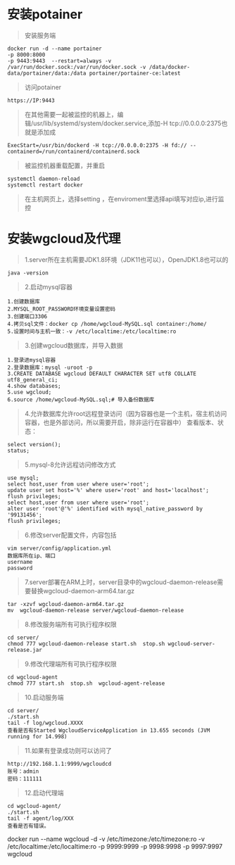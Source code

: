 #  安装potainer
> 安装服务端
```
docker run -d --name portainer 
-p 8000:8000 
-p 9443:9443  --restart=always -v /var/run/docker.sock:/var/run/docker.sock -v /data/docker-data/portainer/data:/data portainer/portainer-ce:latest
```

> 访问potainer
```
https://IP:9443
```

> 在其他需要一起被监控的机器上，编辑/usr/lib/systemd/system/docker.service,添加-H tcp://0.0.0.0:2375也就是添加成
```
ExecStart=/usr/bin/dockerd -H tcp://0.0.0.0:2375 -H fd:// --containerd=/run/containerd/containerd.sock
```

> 被监控机器重载配置，并重启

```
systemctl daemon-reload
systemctl restart docker
```
> 在主机网页上，选择setting ，在enviroment里选择api填写对应ip,进行监控


# 安装wgcloud及代理
> 1.server所在主机需要JDK1.8环境（JDK11也可以），OpenJDK1.8也可以的
```
java -version
```
> 2.启动mysql容器
```
1.创建数据库
2.MYSQL_ROOT_PASSWORD环境变量设置密码
3.创建端口3306
4.拷贝sql文件：docker cp /home/wgcloud-MySQL.sql container:/home/
5.设置时间与主机一致：-v /etc/localtime:/etc/localtime:ro
```

> 3.创建wgcloud数据库，并导入数据
```
1.登录进mysql容器
2.登录数据库：mysql -uroot -p
3.CREATE DATABASE wgcloud DEFAULT CHARACTER SET utf8 COLLATE utf8_general_ci;
4.show databases;
5.use wgcloud;
6.source /home/wgcloud-MySQL.sql;# 导入备份数据库
```

> 4.允许数据库允许root远程登录访问（因为容器也是一个主机，宿主机访问容器，也是外部访问，所以需要开启，除非运行在容器中）
查看版本、状态：
```
select version();
status;
```

> 5.mysql-8允许远程访问修改方式
```
use mysql;
select host,user from user where user='root';
update user set host='%' where user='root' and host='localhost';
flush privileges;
select host,user from user where user='root';
alter user 'root'@'%' identified with mysql_native_password by '99131456';
flush privileges;
```

> 6.修改server配置文件，内容包括
```
vim server/config/application.yml
数据库所在ip、端口
username
password
```

> 7.server部署在ARM上时，server目录中的wgcloud-daemon-release需要替换wgcloud-daemon-arm64.tar.gz
```
tar -xzvf wgcloud-daemon-arm64.tar.gz
mv  wgcloud-daemon-release server/wgcloud-daemon-release
```

> 8.修改服务端所有可执行程序权限
```
cd server/
chmod 777 wgcloud-daemon-release start.sh  stop.sh wgcloud-server-release.jar
```

> 9.修改代理端所有可执行程序权限
```
cd wgcloud-agent
chmod 777 start.sh  stop.sh  wgcloud-agent-release
```

> 10.启动服务端
```
cd server/
./start.sh
tail -f log/wgcloud.XXXX
查看是否有Started WgcloudServiceApplication in 13.655 seconds (JVM running for 14.998)
```

> 11.如果有登录成功则可以访问了
```
http://192.168.1.1:9999/wgcloudcd 
账号：admin
密码：111111
```

> 12.启动代理端
```
cd wgcloud-agent/
./start.sh
tail -f agent/log/XXX
查看是否有错误。
```

docker run --name wgcloud -d -v /etc/timezone:/etc/timezone:ro -v /etc/localtime:/etc/localtime:ro -p 9999:9999 -p 9998:9998 -p 9997:9997 wgcloud

